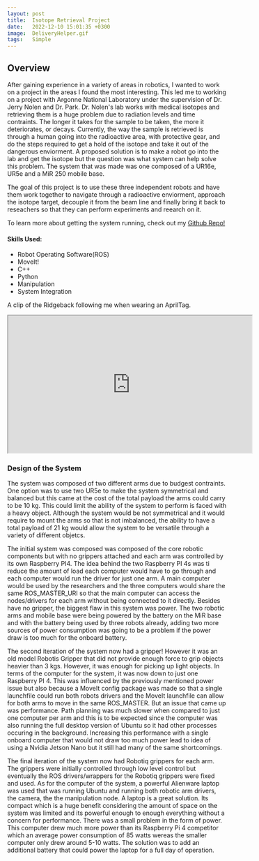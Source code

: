 ```yaml
---
layout: post
title:  Isotope Retrieval Project
date:   2022-12-10 15:01:35 +0300 
image:  DeliveryHelper.gif
tags:   Simple
---
```


## Overview

After gaining experience in a variety of areas in robotics, I wanted to work on a project in the areas I found the most interesting. This led me to working on a project with Argonne National Laboratory under the supervision of Dr. Jerry Nolen and Dr. Park. Dr. Nolen's lab works with medical isotopes and retrieving them is a huge problem due to radiation levels and time contraints. The longer it takes for the sample to be taken, the more it deteriorates, or decays. Currently, the way the sample is retrieved is through a human going into the radioactive area, with protective gear, and do the steps required to get a hold of the isotope and take it out of the dangerous enviorment. A proposed solution is to make a robot go into the lab and get the isotope but the question was what system can help solve this problem. The system that was made was one composed of a UR16e, UR5e and a MiR 250 mobile base. 

The goal of this project is to use these three independent robots and have them work together to navigate through a radioactive enviorment, approach the isotope target, decouple it from the beam line and finally bring it back to reseachers so that they can perform experiments and reearch on it. 

To learn more about getting the system running, check out my [Github Repo!](https://github.com/mmorales45/IsotopeRetrieval)

#### Skills Used:
* Robot Operating Software(ROS)
* MoveIt!
* C++
* Python
* Manipulation
* System Integration

A clip of the Ridgeback following me when wearing an AprilTag.

<iframe width="560" height="315"
src="https://youtube.com/embed/32niG_GuvUo">
</iframe>

### Design of the System

The system was composed of two different arms due to budgest contraints. One option was to use two UR5e to make the system symmetrical and balanced but this came at the cost of the total payload the arms could carry to be 10 kg. This could limit the ability of the system to perform is faced with a heavy object. Although the system would be not symmetrical and it would require to mount the arms so that is not imbalanced, the ability to have a total payload of 21 kg would allow the system to be versatile through a variety of different objetcs. 

<!--- Insert Picture -->

The initial system was composed was composed of the core robotic components but with no grippers attached and each arm was controlled by its own Raspberry PI4. The idea behind the two Raspberry PI 4s was ti reduce the amount of load each computer would have to go through and each computer would run the driver for just one arm. A main computer would be used by the researchers and the three computers would share the same ROS_MASTER_URI so that the main computer can access the nodes/drivers for each arm without being connected to it directly. Besides have no gripper, the biggest flaw in this system was power. The two robotic arms and mobile base were being powered by the battery on the MiR base and with the battery being used by three robots already, adding two more sources of power consumption was going to be a problem if the power draw is too much for the onboard battery. 

<!--- Insert Picture -->

The second iteration of the system now had a gripper! However it was an old model Robotis Gripper that did not provide enough force to grip objects heavier than 3 kgs. However, it was enough for picking up light objects. In terms of the computer for the system, it was now down to just one Raspberry PI 4. This was influenced by the previously mentioned power issue but also because a MoveIt config package was made so that a single launchfile could run both robots drivers and the MoveIt launchfile can allow for both arms to move in the same ROS_MASTER. But an issue that came up was performance. Path planning was much slower when compared to just one computer per arm and this is to be expected since the computer was also running the full desktop version of Ubuntu so it had other processes occuring in the background. Increasing this performance with a single onboard computer that would not draw too much power lead to idea of using a Nvidia Jetson Nano but it still had many of the same shortcomings. 

<!--- Insert Picture -->
The final iteration of the system now had Robotiq grippers for each arm. The grippers were initially controlled through low level control but eventually the ROS drivers/wrappers for the Robotiq grippers were fixed and used. As for the computer of the system, a powerful Alienware laptop was used that was running Ubuntu and running both robotic arm drivers, the camera, the the manipulation node. A laptop is a great solution. Its compact which is a huge benefit considering the amount of space on the system was limited and its powerful enough to enough everything without a concern for performance. There was a small problem in the form of power. This computer drew much more power than its Raspberry Pi 4 competitor which an average power consumption of 85 watts wereas the smaller computer only drew around 5-10 watts. The solution was to add an additional battery that could power the laptop for a full day of operation. 



